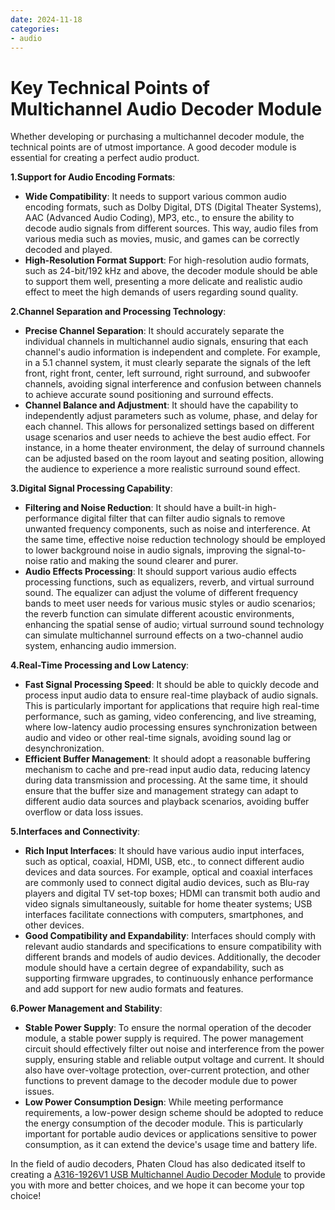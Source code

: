 ```yaml
---
date: 2024-11-18
categories:
- audio
---
```





# Key Technical Points of Multichannel Audio Decoder Module




Whether developing or purchasing a multichannel decoder module, the technical points are of utmost importance. A good decoder module is essential for creating a perfect audio product.
<!-- more -->
<!-- Audio Channel Multichannel Module Low Power Module  -->




**1.Support for Audio Encoding Formats**:

- **Wide Compatibility**: It needs to support various common audio encoding formats, such as Dolby Digital, DTS (Digital Theater Systems), AAC (Advanced Audio Coding), MP3, etc., to ensure the ability to decode audio signals from different sources. This way, audio files from various media such as movies, music, and games can be correctly decoded and played.
- **High-Resolution Format Support**: For high-resolution audio formats, such as 24-bit/192 kHz and above, the decoder module should be able to support them well, presenting a more delicate and realistic audio effect to meet the high demands of users regarding sound quality.

**2.Channel Separation and Processing Technology**:

- **Precise Channel Separation**: It should accurately separate the individual channels in multichannel audio signals, ensuring that each channel's audio information is independent and complete. For example, in a 5.1 channel system, it must clearly separate the signals of the left front, right front, center, left surround, right surround, and subwoofer channels, avoiding signal interference and confusion between channels to achieve accurate sound positioning and surround effects.
- **Channel Balance and Adjustment**: It should have the capability to independently adjust parameters such as volume, phase, and delay for each channel. This allows for personalized settings based on different usage scenarios and user needs to achieve the best audio effect. For instance, in a home theater environment, the delay of surround channels can be adjusted based on the room layout and seating position, allowing the audience to experience a more realistic surround sound effect.

**3.Digital Signal Processing Capability**:

- **Filtering and Noise Reduction**: It should have a built-in high-performance digital filter that can filter audio signals to remove unwanted frequency components, such as noise and interference. At the same time, effective noise reduction technology should be employed to lower background noise in audio signals, improving the signal-to-noise ratio and making the sound clearer and purer.
- **Audio Effects Processing**: It should support various audio effects processing functions, such as equalizers, reverb, and virtual surround sound. The equalizer can adjust the volume of different frequency bands to meet user needs for various music styles or audio scenarios; the reverb function can simulate different acoustic environments, enhancing the spatial sense of audio; virtual surround sound technology can simulate multichannel surround effects on a two-channel audio system, enhancing audio immersion.

**4.Real-Time Processing and Low Latency**:

- **Fast Signal Processing Speed**: It should be able to quickly decode and process input audio data to ensure real-time playback of audio signals. This is particularly important for applications that require high real-time performance, such as gaming, video conferencing, and live streaming, where low-latency audio processing ensures synchronization between audio and video or other real-time signals, avoiding sound lag or desynchronization.
- **Efficient Buffer Management**: It should adopt a reasonable buffering mechanism to cache and pre-read input audio data, reducing latency during data transmission and processing. At the same time, it should ensure that the buffer size and management strategy can adapt to different audio data sources and playback scenarios, avoiding buffer overflow or data loss issues.

**5.Interfaces and Connectivity**:

- **Rich Input Interfaces**: It should have various audio input interfaces, such as optical, coaxial, HDMI, USB, etc., to connect different audio devices and data sources. For example, optical and coaxial interfaces are commonly used to connect digital audio devices, such as Blu-ray players and digital TV set-top boxes; HDMI can transmit both audio and video signals simultaneously, suitable for home theater systems; USB interfaces facilitate connections with computers, smartphones, and other devices.
- **Good Compatibility and Expandability**: Interfaces should comply with relevant audio standards and specifications to ensure compatibility with different brands and models of audio devices. Additionally, the decoder module should have a certain degree of expandability, such as supporting firmware upgrades, to continuously enhance performance and add support for new audio formats and features.

**6.Power Management and Stability**:

- **Stable Power Supply**: To ensure the normal operation of the decoder module, a stable power supply is required. The power management circuit should effectively filter out noise and interference from the power supply, ensuring stable and reliable output voltage and current. It should also have over-voltage protection, over-current protection, and other functions to prevent damage to the decoder module due to power issues.
- **Low Power Consumption Design**: While meeting performance requirements, a low-power design scheme should be adopted to reduce the energy consumption of the decoder module. This is particularly important for portable audio devices or applications sensitive to power consumption, as it can extend the device's usage time and battery life.




In the field of audio decoders, Phaten Cloud has also dedicated itself to creating a [A316-1926V1 USB Multichannel Audio Decoder Module](https://phaten-audio.com/zh/products/hifi_audio/a316_1926v1/) to provide you with more and better choices, and we hope it can become your top choice!